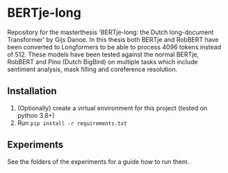 # BERTje-long
Repository for the masterthesis 'BERTje-long: the Dutch long-document Transformer' by Gijs Danoe. In this thesis both BERTje and RobBERT have been converted to Longformers to be able to process 4096 tokens instead of 512. These models have been tested against the normal BERTje, RobBERT and Pino (Dutch BigBird) on multiple tasks which include sentiment analysis, mask filling and coreference resolution.

## Installation
1. (Optionally) create a virtual environment for this project (tested on python 3.8+)
2. Run `pip install -r requirements.txt`

## Experiments
See the folders of the experiments for a guide how to run them.
